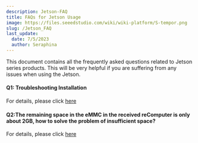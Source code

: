 ```yaml
---
description: Jetson-FAQ
title: FAQs for Jetson Usage
image: https://files.seeedstudio.com/wiki/wiki-platform/S-tempor.png
slug: /Jetson_FAQ
last_update:
  date: 7/5/2023
  author: Seraphina
---
```



This document contains all the frequently asked questions related to Jetson series products. This will be very helpful if you are suffering from any issues when using the Jetson.

#### Q1: Troubleshooting Installation

For details, please click [here](#)

#### Q2:The remaining space in the eMMC in the received reComputer is only about 2GB, how to solve the problem of insufficient space?

For details, please click [here](#)
